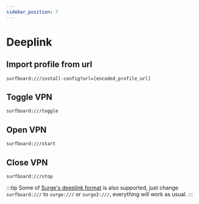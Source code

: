 ```yaml
---
sidebar_position: 7
---
```


# Deeplink

## Import profile from url

```    
surfboard:///install-config?url=[encoded_profile_url]
```

## Toggle VPN

```  
surfboard:///toggle
```

## Open VPN

```  
surfboard:///start
```

## Close VPN

```
surfboard:///stop
```

:::tip
Some of [Surge's deeplink format](https://manual.nssurge.com/others/url-scheme.html) is also supported, just change `surfboard:///` to `surge:///` or `surge3:///`, everything will work as usual.
:::

